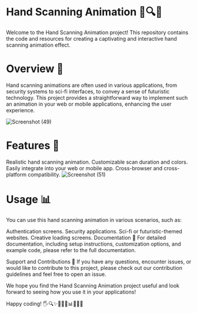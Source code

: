 # Hand Scanning Animation 👋🔍✨
Welcome to the Hand Scanning Animation project! This repository contains the code and resources for creating a captivating and interactive hand scanning animation effect.

# Overview 🌟

Hand scanning animations are often used in various applications, from security systems to sci-fi interfaces, to convey a sense of futuristic technology. This project provides a straightforward way to implement such an animation in your web or mobile applications, enhancing the user experience.

![Screenshot (49)](https://github.com/mrx-sandy/Hand-Scanning-Animation/assets/140395297/50117311-28ae-4100-b1a7-eb05c7bd1e9d)


# Features 🚀

Realistic hand scanning animation.
Customizable scan duration and colors.
Easily integrate into your web or mobile app.
Cross-browser and cross-platform compatibility.
![Screenshot (51)](https://github.com/mrx-sandy/Hand-Scanning-Animation/assets/140395297/648b9d93-8504-4559-8f46-d773447278d8)


# Usage 📊

You can use this hand scanning animation in various scenarios, such as:

Authentication screens.
Security applications.
Sci-fi or futuristic-themed websites.
Creative loading screens.
Documentation 📖
For detailed documentation, including setup instructions, customization options, and example code, please refer to the full documentation.

Support and Contributions 🤝
If you have any questions, encounter issues, or would like to contribute to this project, please check out our contribution guidelines and feel free to open an issue.

We hope you find the Hand Scanning Animation project useful and look forward to seeing how you use it in your applications!

Happy coding! 🖐🔍✨🚀🌟🌌📊📖🤝👋




